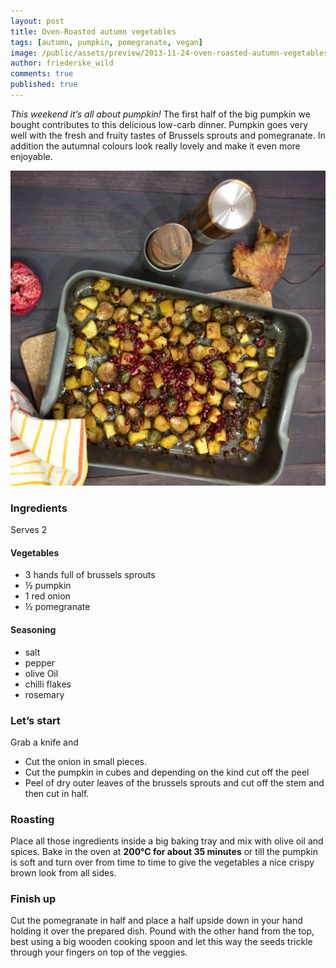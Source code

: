 ```yaml
---
layout: post
title: Oven-Roasted autumn vegetables
tags: [autumn, pumpkin, pomegranate, vegan]
image: /public/assets/preview/2013-11-24-oven-roasted-autumn-vegetables.jpg
author: friederike_wild
comments: true
published: true
---
```


*This weekend it’s all about pumpkin!* The first half of the big pumpkin we bought contributes to this delicious low-carb dinner. Pumpkin goes very well with the fresh and fruity tastes of Brussels sprouts and pomegranate. In addition the autumnal colours look really lovely and make it even more enjoyable.

<!--more-->

![The roasted vegetables](/public/assets/2013-11-24-oven-roasted-autumn-vegetables-result.jpg "The roasted vegetables")

### Ingredients

Serves 2

#### Vegetables
* 3 hands full of brussels sprouts
* ½ pumpkin
* 1 red onion
* ½ pomegranate

#### Seasoning
* salt
* pepper
* olive Oil
* chilli flakes
* rosemary

### Let’s start
Grab a knife and
* Cut the onion in small pieces.
* Cut the pumpkin in cubes and depending on the kind cut off the peel
* Peel of dry outer leaves of the brussels sprouts and cut off the stem and then cut in half.

### Roasting
Place all those ingredients inside a big baking tray and mix with olive oil and spices.
Bake in the oven at **200°C for about 35 minutes** or till the pumpkin is soft and turn over from time to time to give the vegetables a nice crispy brown look from all sides.

### Finish up
Cut the pomegranate in half and place a half upside down in your hand holding it over the prepared dish. 
Pound with the other hand from the top, best using a big wooden cooking spoon and let this way the seeds trickle through your fingers on top of the veggies.


